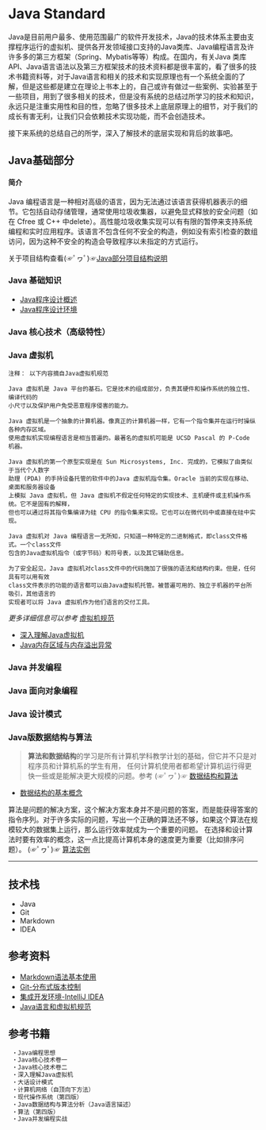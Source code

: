 # Java Standard
Java是目前用户最多、使用范围最广的软件开发技术，Java的技术体系主要由支撑程序运行的虚拟机、提供各开发领域接口支持的Java类库、Java编程语言及许许多多的第三方框架（Spring、Mybatis等等）构成。在国内，有关Java 类库API、Java语言语法以及第三方框架技术的技术资料都是很丰富的，看了很多的技术书籍资料等，对于Java语言和相关的技术和实现原理也有一个系统全面的了解，但是这些都是建立在理论上书本上的，自己或许有做过一些案例、实验甚至于一些项目，用到了很多相关的技术，但是没有系统的总结过所学习的技术和知识，永远只是注重实用性和目的性，忽略了很多技术上底层原理上的细节，对于我们的成长有害无利，让我们只会依赖技术实现功能，而不会创造技术。

接下来系统的总结自己的所学，深入了解技术的底层实现和背后的故事吧。  

## Java基础部分
#### 简介 
Java 编程语言是一种相对高级的语言，因为无法通过该语言获得机器表示的细节。它包括自动存储管理，通常使用垃圾收集器，以避免显式释放的安全问题（如在 Cfree 或 C++ 中delete）。高性能垃圾收集实现可以有有限的暂停来支持系统编程和实时应用程序。该语言不包含任何不安全的构造，例如没有索引检查的数组访问，因为这种不安全的构造会导致程序以未指定的方式运行。

关于项目结构查看(☞ﾟヮﾟ)☞[Java部分项目结构说明](https://github.com/fredomli/java-standard/blob/main/docs/java/core/readme.md)

### Java 基础知识
* [Java程序设计概述](https://github.com/fredomli/java-standard/blob/main/docs/java/core/basis/Java程序设计概述.md)
* [Java程序设计环境](https://github.com/fredomli/java-standard/blob/main/docs/java/core/basis/environment/Java程序设计环境.md)

### Java 核心技术（高级特性）

### Java 虚拟机
``` 
注释： 以下内容摘自Java虚拟机规范  

Java 虚拟机是 Java 平台的基石。它是技术的组成部分，负责其硬件和操作系统的独立性、编译代码的
小尺寸以及保护用户免受恶意程序侵害的能力。

Java 虚拟机是一个抽象的计算机器。像真正的计算机器一样，它有一个指令集并在运行时操纵各种内存区域。
使用虚拟机实现编程语言是相当普遍的。最著名的虚拟机可能是 UCSD Pascal 的 P-Code 机器。

Java 虚拟机的第一个原型实现是在 Sun Microsystems, Inc. 完成的，它模拟了由类似于当代个人数字
助理 (PDA) 的手持设备托管的软件中的Java 虚拟机指令集。Oracle 当前的实现在移动、桌面和服务器设备
上模拟 Java 虚拟机，但 Java 虚拟机不假定任何特定的实现技术、主机硬件或主机操作系统。它不是固有的解释，
但也可以通过将其指令集编译为硅 CPU 的指令集来实现。它也可以在微代码中或直接在硅中实现。

Java 虚拟机对 Java 编程语言一无所知，只知道一种特定的二进制格式，即class文件格式。一个class文件
包含的Java虚拟机指令（或字节码）和符号表，以及其它辅助信息。

为了安全起见，Java 虚拟机对class文件中的代码施加了很强的语法和结构约束。但是，任何具有可以用有效
class文件表示的功能的语言都可以由Java虚拟机托管。被普遍可用的、独立于机器的平台所吸引，其他语言的
实现者可以将 Java 虚拟机作为他们语言的交付工具。
```

*更多详细信息可以参考* [虚拟机规范](https://docs.oracle.com/javase/specs/jvms/se8/html/jvms-1.html#jvms-1.1) 

* [深入理解Java虚拟机](https://github.com/fredomli/java-standard/blob/main/docs/java/jvm/readme.md)
* [Java内存区域与内存溢出异常](https://github.com/fredomli/java-standard/blob/main/docs/java/jvm/memory/Java内存区域与内存溢出异常.md)

### Java 并发编程

### Java 面向对象编程

### Java 设计模式

### Java版数据结构与算法
> **算法和数据结构**的学习是所有计算机学科教学计划的基础，但它并不只是对程序员和计算机系的学生有用， 
> 任何计算机使用者都希望计算机运行得更快一些或是能解决更大规模的问题。参考
(☞ﾟヮﾟ)☞ [数据结构和算法](https://github.com/fredomli/java-standard/blob/main/docs/java/algorithm/readme.md)  

* [数据结构的基本概念](https://github.com/fredomli/java-standard/blob/main/docs/java/structure/description/数据结构的基本概念.md)


算法是问题的解决方案，这个解决方案本身并不是问题的答案，而是能获得答案的指令序列。对于许多实际的问题，写出一个正确的算法还不够，如果这个算法在规模较大的数据集上运行，那么运行效率就成为一个重要的问题。 在选择和设计算法时要有效率的概念，这一点比提高计算机本身的速度更为重要（比如排序问题）。
(☞ﾟヮﾟ)☞ [算法实例](https://github.com/fredomli/java-standard/blob/main/docs/java/algorithm/readme.md)
______


## 技术栈

* Java
* Git
* Markdown
* IDEA

## 参考资料
* [Markdown语法基本使用](https://github.com/fredomli/java-standard/blob/main/docs/markdown/markdown.md)
* [Git-分布式版本控制](https://git-scm.com/doc)
* [集成开发环境-IntelliJ IDEA](https://www.jetbrains.com/)
* [Java语言和虚拟机规范](https://docs.oracle.com/javase/specs/index.html)  

## 参考书籍
```markdown
 ・Java编程思想
 ・Java核心技术卷一
 ・Java核心技术卷二
 ・深入理解Java虚拟机
 ・大话设计模式
 ・计算机网络（自顶向下方法）
 ・现代操作系统（第四版）
 ・Java数据结构与算法分析（Java语言描述）
 ・算法（第四版）
 ・Java并发编程实战
```
